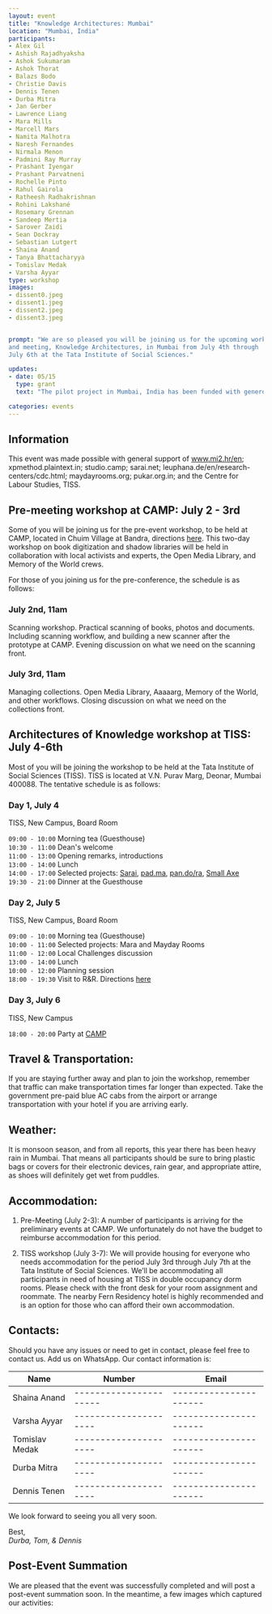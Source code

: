 ```yaml
---
layout: event
title: "Knowledge Architectures: Mumbai"
location: "Mumbai, India"
participants:
- Alex Gil
- Ashish Rajadhyaksha
- Ashok Sukumaram
- Ashok Thorat
- Balazs Bodo
- Christie Davis
- Dennis Tenen
- Durba Mitra
- Jan Gerber
- Lawrence Liang
- Mara Mills
- Marcell Mars
- Namita Malhotra
- Naresh Fernandes
- Nirmala Menon
- Padmini Ray Murray
- Prashant Iyengar
- Prashant Parvatneni
- Rochelle Pinto
- Rahul Gairola
- Ratheesh Radhakrishnan
- Rohini Lakshané
- Rosemary Grennan
- Sandeep Mertia
- Sarover Zaidi
- Sean Dockray
- Sebastian Lutgert
- Shaina Anand
- Tanya Bhattacharyya
- Tomislav Medak
- Varsha Ayyar
type: workshop
images:
- dissent0.jpeg
- dissent1.jpeg
- dissent2.jpeg
- dissent3.jpeg


prompt: "We are so pleased you will be joining us for the upcoming workshop
and meeting, Knowledge Architectures, in Mumbai from July 4th through
July 6th at the Tata Institute of Social Sciences."

updates:
- date: 05/15
  type: grant
  text: "The pilot project in Mumbai, India has been funded with generous support from the President's Global Innovation Fund."

categories: events
---
```


## Information

This event was made possible with general support of www.mi2.hr/en;
xpmethod.plaintext.in; studio.camp; sarai.net;
leuphana.de/en/research-centers/cdc.html; maydayrooms.org; pukar.org.in; and
the Centre for Labour Studies, TISS.

## Pre-meeting workshop at CAMP: July 2 - 3rd

Some of you will be joining us for the pre-event workshop, to be held at CAMP,
located in Chuim Village at Bandra, directions
[here](http://studio.camp/directions.html).  This two-day workshop on book
digitization and shadow libraries will be held in collaboration with local
activists and experts, the Open Media Library, and Memory of the World crews.

For those of you joining us for the pre-conference, the schedule is as
follows:

### July 2nd, 11am

Scanning workshop. Practical scanning of books, photos and documents. Including
scanning workflow, and building a new scanner after the prototype at CAMP.
Evening discussion on what we need on the scanning front.

### July 3rd, 11am

Managing collections. Open Media Library, Aaaaarg, Memory of the
World, and other workflows. Closing discussion on what we need on the
collections front.

## Architectures of Knowledge workshop at TISS: July 4-6th

Most of you will be joining the workshop to be held at the Tata Institute of
Social Sciences (TISS). TISS is located at V.N. Purav Marg, Deonar, Mumbai
400088. The tentative schedule is as follows:

### Day 1, July 4
TISS, New Campus, Board Room

`09:00 - 10:00` Morning tea (Guesthouse)  
`10:30 - 11:00` Dean's welcome  
`11:00 - 13:00` Opening remarks, introductions  
`13:00 - 14:00` Lunch  
`14:00 - 17:00` Selected projects: [Sarai](http://sarai.net),
[pad.ma](http://pad.ma/), [pan.do/ra](http://pan.do/ra), [Small
Axe](http://smallaxe.net/sxarchipelagos/)  
`19:30 - 21:00` Dinner at the Guesthouse

### Day 2, July 5
TISS, New Campus, Board Room

`09:00 - 10:00` Morning tea (Guesthouse)  
`10:00 - 11:00` Selected projects: Mara and Mayday Rooms  
`11:00 - 12:00` Local Challenges discussion  
`13:00 - 14:00` Lunch  
`10:00 - 12:00` Planning session  
`18:00 - 19:30` Visit to R&R. Directions [here](http://aarandaar.net/map.html)  

### Day 3, July 6
TISS, New Campus

`18:00 - 20:00` Party at [CAMP](http://studio.camp/directions.html)

## Travel & Transportation:

If you are staying further away and plan to join the workshop, remember that
traffic can make transportation times far longer than expected. Take the
government pre-paid blue AC cabs from the airport or arrange transportation
with your hotel if you are arriving early.

## Weather:

It is monsoon season, and from all reports, this year there has been heavy
rain in Mumbai. That means all participants should be sure to bring plastic
bags or covers for their electronic devices, rain gear, and appropriate
attire, as shoes will definitely get wet from puddles.

## Accommodation:

1. Pre-Meeting (July 2-3): A number of participants is arriving for the
preliminary events at CAMP. We unfortunately do not have the budget to
reimburse accommodation for this period.

2. TISS workshop (July 3-7): We will provide housing for everyone who needs
accommodation for the period July 3rd through July 7th at the Tata Institute
of Social Sciences. We’ll be accommodating all participants in need of housing
at TISS in double occupancy dorm rooms. Please check with the front desk for
your room assignment and roommate. The nearby Fern Residency hotel is highly
recommended and is an option for those who can afford their own accommodation.

## Contacts:

Should you have any issues or need to get in contact, please feel free to
contact us. Add us on WhatsApp. Our contact information is:

| Name                      | Number               | Email                 |
|---------------------------|----------------------|-----------------------|
| Shaina Anand              |----------------------| ----------------------|
| Varsha Ayyar              | ---------------------| ----------------------|
| Tomislav Medak            | ---------------------| ----------------------|
| Durba Mitra               | ---------------------| ----------------------|
| Dennis Tenen              | ---------------------| ----------------------|

We look forward to seeing you all very soon.

Best,  
*Durba, Tom, & Dennis*

## Post-Event Summation

We are pleased that the event was successfully completed and will post a
post-event summation soon. In the meantime, a few images which captured our
activities: 

